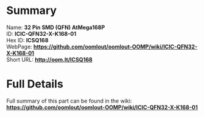 
Summary
=================
  
Name: __32 Pin SMD (QFN) AtMega168P__    
ID: __ICIC-QFN32-X-K168-01__   
Hex ID: __ICSQ168__   
WebPage: __https://github.com/oomlout/oomlout-OOMP/wiki/ICIC-QFN32-X-K168-01__   
Short URL: __http://oom.lt/ICSQ168__   

Full Details
==========================
Full summary of this part can be found in the wiki:   
__https://github.com/oomlout/oomlout-OOMP/wiki/ICIC-QFN32-X-K168-01__    

